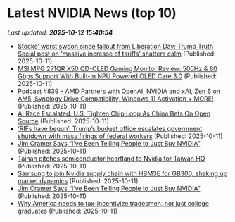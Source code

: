 # Latest NVIDIA News (top 10)
_Last updated: **2025-10-12 15:40:54**_

- [Stocks’ worst swoon since fallout from Liberation Day: Trump Truth Social post on ‘massive increase of tariffs’ shatters calm](https://fortune.com/2025/10/11/stocks-worst-day-since-april-sp-500-liberation-day-trade-war/) (Published: 2025-10-11)
- [MSI MPG 271QR X50 QD-OLED Gaming Monitor Review: 500Hz & 80 Gbps Support With Built-In NPU Powered OLED Care 3.0](https://wccftech.com/review/msi-mpg-271qr-x50-qd-oled-gaming-monitor-review-500hz-80-gbps-support-with-built-in-npu-powered-oled-care-3-0/) (Published: 2025-10-11)
- [Podcast #839 – AMD Partners with OpenAI, NVIDIA and xAI, Zen 6 on AM5, Synology Drive Compatibility, Windows 11 Activation + MORE!](https://pcper.com/2025/10/podcast-839/) (Published: 2025-10-11)
- [AI Race Escalated: U.S. Tighten Chip Loop As China Bets On Open Source](https://www.forbes.com/sites/viviantoh/2025/10/11/ai-race-escalated-us-tighten-chip-loop-as-china-bets-on-open-source/) (Published: 2025-10-11)
- [‘RIFs have begun’: Trump’s budget office escalates government shutdown with mass firings of federal workers](https://fortune.com/2025/10/11/mass-firings-federal-workers-government-shutdown-trump-vought/) (Published: 2025-10-11)
- [Jim Cramer Says “I’ve Been Telling People to Just Buy NVIDIA”](https://biztoc.com/x/b46256294b034521) (Published: 2025-10-11)
- [Tainan pitches semiconductor heartland to Nvidia for Taiwan HQ](https://www.digitimes.com/news/a20251009PD235/nvidia-taiwan-investment-taipei-government.html) (Published: 2025-10-11)
- [Samsung to join Nvidia supply chain with HBM3E for GB300, shaking up market dynamics](https://www.digitimes.com/news/a20251009PD238/nvidia-samsung-hbm3e-market-supply-chain.html) (Published: 2025-10-11)
- [Jim Cramer Says “I’ve Been Telling People to Just Buy NVIDIA”](https://finance.yahoo.com/news/jim-cramer-says-ve-telling-140316411.html) (Published: 2025-10-11)
- [Why America needs to tax-incentivize tradesmen, not just college graduates](https://www.foxnews.com/opinion/why-america-needs-tax-incentivize-tradesmen-not-just-college-graduates) (Published: 2025-10-11)
